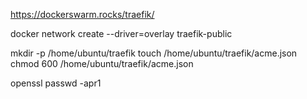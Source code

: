 
https://dockerswarm.rocks/traefik/

docker network create --driver=overlay traefik-public


mkdir -p /home/ubuntu/traefik
touch /home/ubuntu/traefik/acme.json
chmod 600 /home/ubuntu/traefik/acme.json


openssl passwd -apr1
